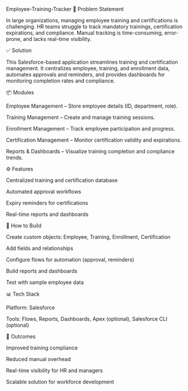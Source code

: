 Employee-Training-Tracker
📌 Problem Statement

In large organizations, managing employee training and certifications is challenging. HR teams struggle to track mandatory trainings, certification expirations, and compliance. Manual tracking is time-consuming, error-prone, and lacks real-time visibility.

✅ Solution

This Salesforce-based application streamlines training and certification management. It centralizes employee, training, and enrollment data, automates approvals and reminders, and provides dashboards for monitoring completion rates and compliance.

📦 Modules

Employee Management – Store employee details (ID, department, role).

Training Management – Create and manage training sessions.

Enrollment Management – Track employee participation and progress.

Certification Management – Monitor certification validity and expirations.

Reports & Dashboards – Visualize training completion and compliance trends.

⚙️ Features

Centralized training and certification database

Automated approval workflows

Expiry reminders for certifications

Real-time reports and dashboards

🚀 How to Build

Create custom objects: Employee, Training, Enrollment, Certification

Add fields and relationships

Configure flows for automation (approval, reminders)

Build reports and dashboards

Test with sample employee data

📊 Tech Stack

Platform: Salesforce

Tools: Flows, Reports, Dashboards, Apex (optional), Salesforce CLI (optional)

🌟 Outcomes

Improved training compliance

Reduced manual overhead

Real-time visibility for HR and managers

Scalable solution for workforce development
